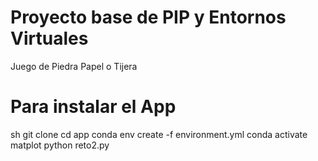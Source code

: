# Proyecto base de PIP y Entornos Virtuales

Juego de Piedra Papel o Tijera

# Para instalar el App

sh
git clone
cd app
conda env create -f environment.yml
conda activate matplot
python reto2.py
